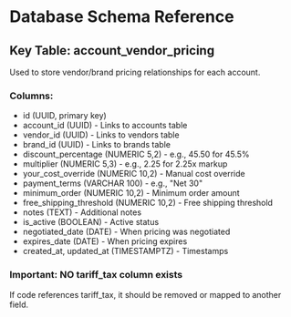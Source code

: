# Database Schema Reference

## Key Table: account_vendor_pricing
Used to store vendor/brand pricing relationships for each account.

### Columns:
- id (UUID, primary key)
- account_id (UUID) - Links to accounts table
- vendor_id (UUID) - Links to vendors table  
- brand_id (UUID) - Links to brands table
- discount_percentage (NUMERIC 5,2) - e.g., 45.50 for 45.5%
- multiplier (NUMERIC 5,3) - e.g., 2.25 for 2.25x markup
- your_cost_override (NUMERIC 10,2) - Manual cost override
- payment_terms (VARCHAR 100) - e.g., "Net 30"
- minimum_order (NUMERIC 10,2) - Minimum order amount
- free_shipping_threshold (NUMERIC 10,2) - Free shipping threshold
- notes (TEXT) - Additional notes
- is_active (BOOLEAN) - Active status
- negotiated_date (DATE) - When pricing was negotiated
- expires_date (DATE) - When pricing expires
- created_at, updated_at (TIMESTAMPTZ) - Timestamps

### Important: NO tariff_tax column exists
If code references tariff_tax, it should be removed or mapped to another field.